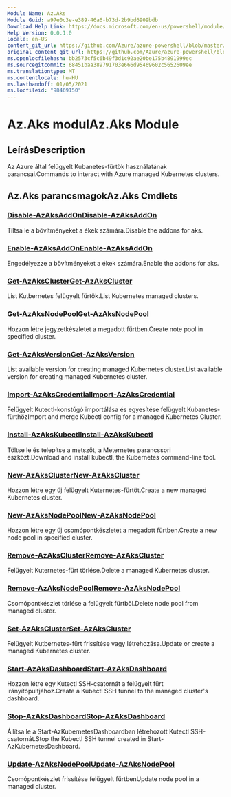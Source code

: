 ```yaml
---
Module Name: Az.Aks
Module Guid: a97e0c3e-e389-46a6-b73d-2b9bd6909bdb
Download Help Link: https://docs.microsoft.com/en-us/powershell/module/az.aks
Help Version: 0.0.1.0
Locale: en-US
content_git_url: https://github.com/Azure/azure-powershell/blob/master/src/Aks/Aks/help/Az.Aks.md
original_content_git_url: https://github.com/Azure/azure-powershell/blob/master/src/Aks/Aks/help/Az.Aks.md
ms.openlocfilehash: bb2573cf5c6b49f3d1c92ae20be175b4891999ec
ms.sourcegitcommit: 68451baa389791703e666d95469602c5652609ee
ms.translationtype: MT
ms.contentlocale: hu-HU
ms.lasthandoff: 01/05/2021
ms.locfileid: "98469150"
---
```

# <span data-ttu-id="49281-101">Az.Aks modul</span><span class="sxs-lookup"><span data-stu-id="49281-101">Az.Aks Module</span></span>
## <span data-ttu-id="49281-102">Leírás</span><span class="sxs-lookup"><span data-stu-id="49281-102">Description</span></span>
<span data-ttu-id="49281-103">Az Azure által felügyelt Kubanetes-fürtök használatának parancsai.</span><span class="sxs-lookup"><span data-stu-id="49281-103">Commands to interact with Azure managed Kubernetes clusters.</span></span>

## <span data-ttu-id="49281-104">Az.Aks parancsmagok</span><span class="sxs-lookup"><span data-stu-id="49281-104">Az.Aks Cmdlets</span></span>
### [<span data-ttu-id="49281-105">Disable-AzAksAddOn</span><span class="sxs-lookup"><span data-stu-id="49281-105">Disable-AzAksAddOn</span></span>](Disable-AzAksAddOn.md)
<span data-ttu-id="49281-106">Tiltsa le a bővítményeket a ékek számára.</span><span class="sxs-lookup"><span data-stu-id="49281-106">Disable the addons for aks.</span></span>

### [<span data-ttu-id="49281-107">Enable-AzAksAddOn</span><span class="sxs-lookup"><span data-stu-id="49281-107">Enable-AzAksAddOn</span></span>](Enable-AzAksAddOn.md)
<span data-ttu-id="49281-108">Engedélyezze a bővítményeket a ékek számára.</span><span class="sxs-lookup"><span data-stu-id="49281-108">Enable the addons for aks.</span></span>

### [<span data-ttu-id="49281-109">Get-AzAksCluster</span><span class="sxs-lookup"><span data-stu-id="49281-109">Get-AzAksCluster</span></span>](Get-AzAksCluster.md)
<span data-ttu-id="49281-110">List Kutbernetes felügyelt fürtök.</span><span class="sxs-lookup"><span data-stu-id="49281-110">List Kubernetes managed clusters.</span></span>

### [<span data-ttu-id="49281-111">Get-AzAksNodePool</span><span class="sxs-lookup"><span data-stu-id="49281-111">Get-AzAksNodePool</span></span>](Get-AzAksNodePool.md)
<span data-ttu-id="49281-112">Hozzon létre jegyzetkészletet a megadott fürtben.</span><span class="sxs-lookup"><span data-stu-id="49281-112">Create note pool in specified cluster.</span></span>

### [<span data-ttu-id="49281-113">Get-AzAksVersion</span><span class="sxs-lookup"><span data-stu-id="49281-113">Get-AzAksVersion</span></span>](Get-AzAksVersion.md)
<span data-ttu-id="49281-114">List available version for creating managed Kubernetes cluster.</span><span class="sxs-lookup"><span data-stu-id="49281-114">List available version for creating managed Kubernetes cluster.</span></span>

### [<span data-ttu-id="49281-115">Import-AzAksCredential</span><span class="sxs-lookup"><span data-stu-id="49281-115">Import-AzAksCredential</span></span>](Import-AzAksCredential.md)
<span data-ttu-id="49281-116">Felügyelt Kutectl-konstúgó importálása és egyesítése felügyelt Kubanetes-fürthöz</span><span class="sxs-lookup"><span data-stu-id="49281-116">Import and merge Kubectl config for a managed Kubernetes Cluster.</span></span>

### [<span data-ttu-id="49281-117">Install-AzAksKubectl</span><span class="sxs-lookup"><span data-stu-id="49281-117">Install-AzAksKubectl</span></span>](Install-AzAksKubectl.md)
<span data-ttu-id="49281-118">Töltse le és telepítse a metszőt, a Meternetes parancssori eszközt.</span><span class="sxs-lookup"><span data-stu-id="49281-118">Download and install kubectl, the Kubernetes command-line tool.</span></span>

### [<span data-ttu-id="49281-119">New-AzAksCluster</span><span class="sxs-lookup"><span data-stu-id="49281-119">New-AzAksCluster</span></span>](New-AzAksCluster.md)
<span data-ttu-id="49281-120">Hozzon létre egy új felügyelt Kuternetes-fürtöt.</span><span class="sxs-lookup"><span data-stu-id="49281-120">Create a new managed Kubernetes cluster.</span></span>

### [<span data-ttu-id="49281-121">New-AzAksNodePool</span><span class="sxs-lookup"><span data-stu-id="49281-121">New-AzAksNodePool</span></span>](New-AzAksNodePool.md)
<span data-ttu-id="49281-122">Hozzon létre egy új csomópontkészletet a megadott fürtben.</span><span class="sxs-lookup"><span data-stu-id="49281-122">Create a new node pool in specified cluster.</span></span>

### [<span data-ttu-id="49281-123">Remove-AzAksCluster</span><span class="sxs-lookup"><span data-stu-id="49281-123">Remove-AzAksCluster</span></span>](Remove-AzAksCluster.md)
<span data-ttu-id="49281-124">Felügyelt Kuternetes-fürt törlése.</span><span class="sxs-lookup"><span data-stu-id="49281-124">Delete a managed Kubernetes cluster.</span></span>

### [<span data-ttu-id="49281-125">Remove-AzAksNodePool</span><span class="sxs-lookup"><span data-stu-id="49281-125">Remove-AzAksNodePool</span></span>](Remove-AzAksNodePool.md)
<span data-ttu-id="49281-126">Csomópontkészlet törlése a felügyelt fürtből.</span><span class="sxs-lookup"><span data-stu-id="49281-126">Delete node pool from managed cluster.</span></span>

### [<span data-ttu-id="49281-127">Set-AzAksCluster</span><span class="sxs-lookup"><span data-stu-id="49281-127">Set-AzAksCluster</span></span>](Set-AzAksCluster.md)
<span data-ttu-id="49281-128">Felügyelt Kutbernetes-fürt frissítése vagy létrehozása.</span><span class="sxs-lookup"><span data-stu-id="49281-128">Update or create a managed Kubernetes cluster.</span></span>

### [<span data-ttu-id="49281-129">Start-AzAksDashboard</span><span class="sxs-lookup"><span data-stu-id="49281-129">Start-AzAksDashboard</span></span>](Start-AzAksDashboard.md)
<span data-ttu-id="49281-130">Hozzon létre egy Kutectl SSH-csatornát a felügyelt fürt irányítópultjához.</span><span class="sxs-lookup"><span data-stu-id="49281-130">Create a Kubectl SSH tunnel to the managed cluster's dashboard.</span></span>

### [<span data-ttu-id="49281-131">Stop-AzAksDashboard</span><span class="sxs-lookup"><span data-stu-id="49281-131">Stop-AzAksDashboard</span></span>](Stop-AzAksDashboard.md)
<span data-ttu-id="49281-132">Állítsa le a Start-AzKubernetesDashboardban létrehozott Kutectl SSH-csatornát.</span><span class="sxs-lookup"><span data-stu-id="49281-132">Stop the Kubectl SSH tunnel created in Start-AzKubernetesDashboard.</span></span>

### [<span data-ttu-id="49281-133">Update-AzAksNodePool</span><span class="sxs-lookup"><span data-stu-id="49281-133">Update-AzAksNodePool</span></span>](Update-AzAksNodePool.md)
<span data-ttu-id="49281-134">Csomópontkészlet frissítése felügyelt fürtben</span><span class="sxs-lookup"><span data-stu-id="49281-134">Update node pool in a managed cluster.</span></span>

